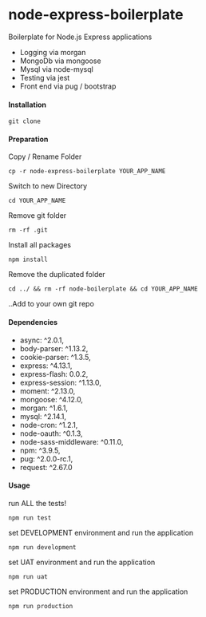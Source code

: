 node-express-boilerplate
=========

Boilerplate for Node.js Express applications

* Logging via morgan
* MongoDb via mongoose
* Mysql via node-mysql
* Testing via jest
* Front end via pug / bootstrap

#### Installation

    git clone

#### Preparation

Copy / Rename Folder

    cp -r node-express-boilerplate YOUR_APP_NAME

Switch to new Directory  

    cd YOUR_APP_NAME

Remove git folder

    rm -rf .git

Install all packages

    npm install

Remove the duplicated folder    

    cd ../ && rm -rf node-boilerplate && cd YOUR_APP_NAME

..Add to your own git repo    

#### Dependencies
* async: ^2.0.1,
* body-parser: ^1.13.2,
* cookie-parser: ^1.3.5,
* express: ^4.13.1,
* express-flash: 0.0.2,
* express-session: ^1.13.0,
* moment: ^2.13.0,
* mongoose: ^4.12.0,
* morgan: ^1.6.1,
* mysql: ^2.14.1,
* node-cron: ^1.2.1,
* node-oauth: ^0.1.3,
* node-sass-middleware: ^0.11.0,
* npm: ^3.9.5,
* pug: ^2.0.0-rc.1,
* request: ^2.67.0

#### Usage

run ALL the tests!

    npm run test

set DEVELOPMENT environment and run the application

    npm run development

set UAT environment and run the application

    npm run uat

set PRODUCTION environment and run the application

    npm run production

